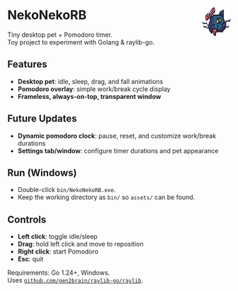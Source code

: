 # NekoNekoRB <img src="assets/haloCat.png" alt="NekoNekoRB Cat" align="right" width="64" height="64">

Tiny desktop pet + Pomodoro timer.\
Toy project to experiment with Golang & raylib-go.

## Features
- **Desktop pet**: idle, sleep, drag, and fall animations
- **Pomodoro overlay**: simple work/break cycle display
- **Frameless, always-on-top, transparent window**

## Future Updates
- **Dynamic pomodoro clock**: pause, reset, and customize work/break durations
- **Settings tab/window**: configure timer durations and pet appearance

## Run (Windows)
- Double-click `bin/NekoNekoRB.exe`.
- Keep the working directory as `bin/` so `assets/` can be found.

## Controls
- **Left click**: toggle idle/sleep
- **Drag**: hold left click and move to reposition
- **Right click**: start Pomodoro
- **Esc**: quit

Requirements: Go 1.24+, Windows.\
Uses [`github.com/gen2brain/raylib-go/raylib`](https://github.com/gen2brain/raylib-go).
